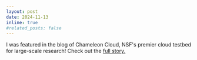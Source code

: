 ```yaml
---
layout: post
date: 2024-11-13 
inline: true
#related_posts: false
---
```


I was featured in the blog of Chameleon Cloud, NSF's premier cloud testbed for large-scale research! Check out the [full story.](https://lnkd.in/g5HP45HR)